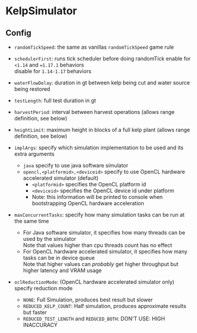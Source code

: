 # KelpSimulator

## Config
- `randomTickSpeed`: the same as vanillas `randomTickSpeed` game rule
- `schedulerFirst`: runs tick scheduler before doing randomTick
  enable for `<1.14` and `=1.17.1` behaviors  
  disable for `1.14-1.17` behaviors
- `waterFlowDelay`: duration in gt between kelp being cut and water source being restored
- `testLength`: full test duration in gt
- `harvestPeriod`: interval between harvest operations (allows range definition, see below)
- `heightLimit`: maximum height in blocks of a full kelp plant (allows range definition, see below)

- `implArgs`: specify which simulation implementation to be used and its extra arguments
  - `java` specify to use java software simulator
  - `opencl,<platformid>,<deviceid>` specify to use OpenCL hardware accelerated simulator (default)
    - `<platformid>` specifies the OpenCL platform id
    - `<deviceid>` specifies the OpenCL device id under platform
    - Note: this information will be printed to console when bootstrapping OpenCL hardware acceleration
- `maxConcurrentTasks`: specify how many simulation tasks can be run at the same time
  - For Java software simulator, it specifies how many threads can be used by the simulator  
    Note that values higher than cpu threads count has no effect
  - For OpenCL hardware accelerated simulator, it specifies how many tasks can be in device queue  
    Note that higher values can *probably* get higher throughput but higher latency and VRAM usage
- `oclReductionMode`: (OpenCL hardware accelerated simulator only) specify reduction mode
  - `NONE`: Full Simulation, produces best result but slower
  - `REDUCED_KELP_COUNT`: Half simulation, produces approximate results but faster
  - `REDUCED_TEST_LENGTH` and `REDUCED_BOTH`: DON'T USE: HIGH INACCURACY

